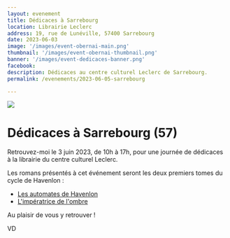 ```yaml
---
layout: evenement
title: Dédicaces à Sarrebourg
location: Librairie Leclerc
address: 19, rue de Lunéville, 57400 Sarrebourg
date: 2023-06-03
image: '/images/event-obernai-main.png'
thumbnail: '/images/event-obernai-thumbnail.png'
banner: '/images/event-dedicaces-banner.png'
facebook:
description: Dédicaces au centre culturel Leclerc de Sarrebourg.
permalink: /evenements/2023-06-05-sarrebourg

---
```


![]({{page.image}})

# Dédicaces à Sarrebourg (57)

Retrouvez-moi le 3 juin 2023, de 10h à 17h, pour une journée de dédicaces à la librairie du centre culturel Leclerc.

Les romans présentés à cet événement seront les deux premiers tomes du cycle de Havenlon :

- [Les automates de Havenlon](https://vincentdorier.com/romans/les-automates-de-havenlon)
- [L'impératrice de l'ombre](https://vincentdorier.com/romans/l-imperatrice-de-l-ombre)

Au plaisir de vous y retrouver !
 
VD
